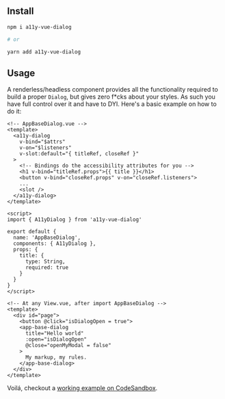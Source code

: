 ## Install
```bash
npm i a11y-vue-dialog

# or

yarn add a11y-vue-dialog
```

## Usage

A renderless/headless component provides all the functionality required to build a proper `Dialog`, but gives zero f*cks about your styles. As such you have full control over it and have to DYI. Here's a basic example on how to do it:

```vue
<!-- AppBaseDialog.vue -->
<template>
  <a11y-dialog 
    v-bind="$attrs" 
    v-on="$listeners"
    v-slot:default="{ titleRef, closeRef }"
  > 
    <!-- Bindings do the accessibility attributes for you -->
    <h1 v-bind="titleRef.props">{{ title }}</h1>
    <button v-bind="closeRef.props" v-on="closeRef.listeners">
    ...
    <slot />
  </a11y-dialog>
</template>

<script>
import { A11yDialog } from 'a11y-vue-dialog'

export default {
  name: 'AppBaseDialog',
  components: { A11yDialog },
  props: {
    title: {
      type: String,
      required: true
    }
  }
}
</script>
```
```vue
<!-- At any View.vue, after import AppBaseDialog -->
<template>
  <div id="page">
    <button @click="isDialogOpen = true">
    <app-base-dialog
      title="Hello world"
      :open="isDialogOpen" 
      @close="openMyModal = false" 
    >
      My markup, my rules.
    </app-base-dialog>
  </div>
</template>
```

Voilá, checkout a [working example on CodeSandbox](https://codesandbox.io/s/renderless-a11y-vue-dialog-demo-0-8-0-beta-1-3igsm9).
